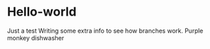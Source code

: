 # Hello-world
Just a test
Writing some extra info to see how branches work. 
Purple monkey dishwasher
